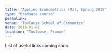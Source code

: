 ```yaml
---
title: "Applied Econometrics (M1), Spring 2019"
type: "Graduate course"
permalink: 
venue: "Toulouse School of Economics"
date: 2019-01-01
location: "Toulouse, France"
---
```


List of useful links coming soon.

